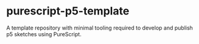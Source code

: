 # purescript-p5-template
A template repository with minimal tooling required to develop and publish p5 sketches using PureScript.
